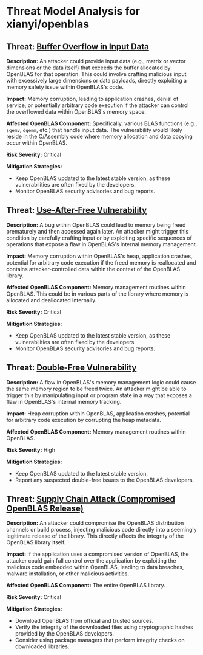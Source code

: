 # Threat Model Analysis for xianyi/openblas

## Threat: [Buffer Overflow in Input Data](./threats/buffer_overflow_in_input_data.md)

**Description:** An attacker could provide input data (e.g., matrix or vector dimensions or the data itself) that exceeds the buffer allocated by OpenBLAS for that operation. This could involve crafting malicious input with excessively large dimensions or data payloads, directly exploiting a memory safety issue within OpenBLAS's code.

**Impact:** Memory corruption, leading to application crashes, denial of service, or potentially arbitrary code execution if the attacker can control the overflowed data within OpenBLAS's memory space.

**Affected OpenBLAS Component:** Specifically, various BLAS functions (e.g., `sgemv`, `dgemm`, etc.) that handle input data. The vulnerability would likely reside in the C/Assembly code where memory allocation and data copying occur within OpenBLAS.

**Risk Severity:** Critical

**Mitigation Strategies:**
* Keep OpenBLAS updated to the latest stable version, as these vulnerabilities are often fixed by the developers.
* Monitor OpenBLAS security advisories and bug reports.

## Threat: [Use-After-Free Vulnerability](./threats/use-after-free_vulnerability.md)

**Description:** A bug within OpenBLAS could lead to memory being freed prematurely and then accessed again later. An attacker might trigger this condition by carefully crafting input or by exploiting specific sequences of operations that expose a flaw in OpenBLAS's internal memory management.

**Impact:** Memory corruption within OpenBLAS's heap, application crashes, potential for arbitrary code execution if the freed memory is reallocated and contains attacker-controlled data within the context of the OpenBLAS library.

**Affected OpenBLAS Component:** Memory management routines within OpenBLAS. This could be in various parts of the library where memory is allocated and deallocated internally.

**Risk Severity:** Critical

**Mitigation Strategies:**
* Keep OpenBLAS updated to the latest stable version, as these vulnerabilities are often fixed by the developers.
* Monitor OpenBLAS security advisories and bug reports.

## Threat: [Double-Free Vulnerability](./threats/double-free_vulnerability.md)

**Description:** A flaw in OpenBLAS's memory management logic could cause the same memory region to be freed twice. An attacker might be able to trigger this by manipulating input or program state in a way that exposes a flaw in OpenBLAS's internal memory tracking.

**Impact:** Heap corruption within OpenBLAS, application crashes, potential for arbitrary code execution by corrupting the heap metadata.

**Affected OpenBLAS Component:** Memory management routines within OpenBLAS.

**Risk Severity:** High

**Mitigation Strategies:**
* Keep OpenBLAS updated to the latest stable version.
* Report any suspected double-free issues to the OpenBLAS developers.

## Threat: [Supply Chain Attack (Compromised OpenBLAS Release)](./threats/supply_chain_attack__compromised_openblas_release_.md)

**Description:** An attacker could compromise the OpenBLAS distribution channels or build process, injecting malicious code directly into a seemingly legitimate release of the library. This directly affects the integrity of the OpenBLAS library itself.

**Impact:** If the application uses a compromised version of OpenBLAS, the attacker could gain full control over the application by exploiting the malicious code embedded within OpenBLAS, leading to data breaches, malware installation, or other malicious activities.

**Affected OpenBLAS Component:** The entire OpenBLAS library.

**Risk Severity:** Critical

**Mitigation Strategies:**
* Download OpenBLAS from official and trusted sources.
* Verify the integrity of the downloaded files using cryptographic hashes provided by the OpenBLAS developers.
* Consider using package managers that perform integrity checks on downloaded libraries.

